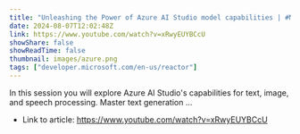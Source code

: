 ```yaml
---
title: "Unleashing the Power of Azure AI Studio model capabilities | #MVPConnect"
date: 2024-08-07T12:02:48Z
link: https://www.youtube.com/watch?v=xRwyEUYBCcU
showShare: false
showReadTime: false
thumbnail: images/azure.png
tags: ["developer.microsoft.com/en-us/reactor"]
---
```

In this session you will explore Azure AI Studio's capabilities for text, image, and speech processing. Master text generation ...

- Link to article: https://www.youtube.com/watch?v=xRwyEUYBCcU